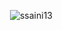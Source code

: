 <p align="right"> <img src="https://komarev.com/ghpvc/?username=ssaini13&label=Profile%20views&color=0e75b6&style=flat" alt="ssaini13" /> </p
<img src="https://komarev.com/ghpvc/?username=ssaini13&style=flat-square&color=blue" alt=""/>
